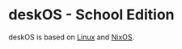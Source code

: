 # deskOS - School Edition

deskOS is based on [Linux](https://en.wikipedia.org/wiki/Linux) and [NixOS](https://nixos.org/).
